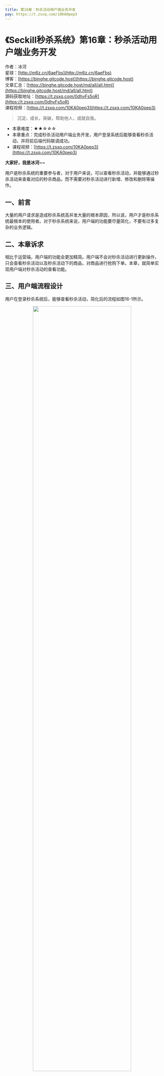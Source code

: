 ```yaml
---
title: 第16章：秒杀活动用户端业务开发
pay: https://t.zsxq.com/10KA0pep3
---
```


# 《Seckill秒杀系统》第16章：秒杀活动用户端业务开发

作者：冰河
<br/>星球：[http://m6z.cn/6aeFbs](http://m6z.cn/6aeFbs)
<br/>博客：[https://binghe.gitcode.host](https://binghe.gitcode.host)
<br/>文章汇总：[https://binghe.gitcode.host/md/all/all.html](https://binghe.gitcode.host/md/all/all.html)
<br/>源码获取地址：[https://t.zsxq.com/0dhvFs5oR](https://t.zsxq.com/0dhvFs5oR)
<br/>课程视频：[https://t.zsxq.com/10KA0pep3](https://t.zsxq.com/10KA0pep3)

> 沉淀，成长，突破，帮助他人，成就自我。

* 本章难度：★★☆☆☆
* 本章重点：完成秒杀活动用户端业务开发，用户登录系统后能够查看秒杀活动，并将前后端代码联调成功。
* 课程视频：[https://t.zsxq.com/10KA0pep3](https://t.zsxq.com/10KA0pep3)

**大家好，我是冰河~~**

用户是秒杀系统的重要参与者，对于用户来说，可以查看秒杀活动，并能够通过秒杀活动来查看对应的秒杀商品，而不需要对秒杀活动进行新增、修改和删除等操作。

## 一、前言

大量的用户请求是造成秒杀系统高并发大量的根本原因，所以说，用户才是秒杀系统最根本的使用者。对于秒杀系统来说，用户端的功能要尽量简化，不要有过多复杂的业务逻辑。

## 二、本章诉求

相比于运营端，用户端的功能会更加精简。用户端不会对秒杀活动进行更新操作，只会查看秒杀活动以及秒杀活动下的商品，对商品进行抢购下单。本章，就简单实现用户端对秒杀活动的查看功能。

## 三、用户端流程设计

用户在登录秒杀系统后，能够查看秒杀活动，简化后的流程如图16-1所示。

<div align="center">
    <img src="https://binghe.gitcode.host/images/project/seckill/scekill-2023-05-20-001.png?raw=true" width="80%">
    <br/>
</div>


可以看到，关于秒杀活动，用户端的流程比运营端的流程简化很多，用户登录系统后，会查看秒杀活动，通过秒杀活动查看秒杀商品。

## 四、用户端页面开发

在用户端实现的秒杀活动业务中，精简后可以只剩下一个查看秒杀活动列表的页面，具体开发步骤如下所示。

## 查看完整文章

加入[冰河技术](http://m6z.cn/6aeFbs)知识星球，解锁完整技术文章与完整代码